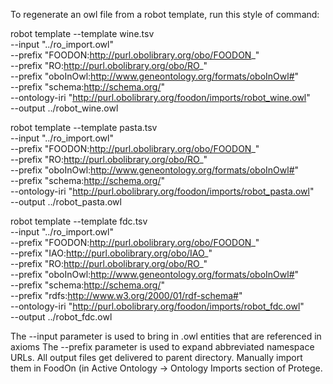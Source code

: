 To regenerate an owl file from a robot template, run this style of command:

robot template --template wine.tsv \
  --input "../ro_import.owl" \
  --prefix "FOODON:http://purl.obolibrary.org/obo/FOODON_" \
  --prefix "RO:http://purl.obolibrary.org/obo/RO_" \
  --prefix "oboInOwl:http://www.geneontology.org/formats/oboInOwl#" \
  --prefix "schema:http://schema.org/" \
  --ontology-iri "http://purl.obolibrary.org/foodon/imports/robot_wine.owl" \
  --output ../robot_wine.owl

robot template --template pasta.tsv \
  --input "../ro_import.owl" \
  --prefix "FOODON:http://purl.obolibrary.org/obo/FOODON_" \
  --prefix "RO:http://purl.obolibrary.org/obo/RO_" \
  --prefix "oboInOwl:http://www.geneontology.org/formats/oboInOwl#" \
  --prefix "schema:http://schema.org/" \
  --ontology-iri "http://purl.obolibrary.org/foodon/imports/robot_pasta.owl" \
  --output ../robot_pasta.owl

robot template --template fdc.tsv \
  --input "../ro_import.owl" \
  --prefix "FOODON:http://purl.obolibrary.org/obo/FOODON_" \
  --prefix "IAO:http://purl.obolibrary.org/obo/IAO_" \
  --prefix "RO:http://purl.obolibrary.org/obo/RO_" \
  --prefix "oboInOwl:http://www.geneontology.org/formats/oboInOwl#" \
  --prefix "schema:http://schema.org/" \
  --prefix "rdfs:http://www.w3.org/2000/01/rdf-schema#" \
  --ontology-iri "http://purl.obolibrary.org/foodon/imports/robot_fdc.owl" \
  --output ../robot_fdc.owl

The --input parameter is used to bring in .owl entities that are referenced in axioms
The --prefix parameter is used to expand abbreviated namespace URLs.
All output files get delivered to parent directory.  Manually import them in FoodOn (in Active Ontology -> Ontology Imports section of Protege.

